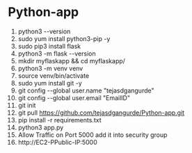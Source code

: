 # Python-app
1) python3 --version
2) sudo yum install python3-pip -y
3) sudo pip3 install flask
4) python3 -m flask --version
5) mkdir myflaskapp && cd myflaskapp/
6) python3 -m venv venv
7) source venv/bin/activate
8) sudo yum install git -y
9) git config --global user.name "tejasdgangurde"
10) git config --global user.email "EmailID"
11) git init
12) git pull https://github.com/tejasdgangurde/Python-app.git
13) pip install -r requirements.txt
14) python3 app.py
15) Allow Traffic on Port 5000 add it into security group
16) http://EC2-PPublic-IP:5000
    
